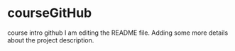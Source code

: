 # courseGitHub
course intro github
I am editing the README file. Adding some more details about the project description.
